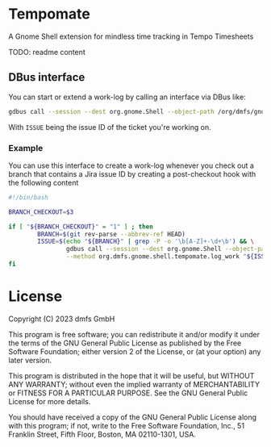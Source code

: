 # Tempomate

A Gnome Shell extension for mindless time tracking in Tempo Timesheets

TODO: readme content

## DBus interface

You can start or extend a work-log by calling an interface via DBus like:

```bash
gdbus call --session --dest org.gnome.Shell --object-path /org/dmfs/gnome/shell/tempomate --method org.dmfs.gnome.shell.tempomate.log_work ISSUE
```

With `ISSUE` being the issue ID of the ticket you're working on.

### Example

You can use this interface to create a work-log whenever you check out a branch that contains a Jira issue ID by creating
a post-checkout hook with the following content

```bash
#!/bin/bash

BRANCH_CHECKOUT=$3

if [ "${BRANCH_CHECKOUT}" = "1" ] ; then
        BRANCH=$(git rev-parse --abbrev-ref HEAD)
        ISSUE=$(echo "${BRANCH}" | grep -P -o '\b[A-Z]+-\d+\b') && \
                gdbus call --session --dest org.gnome.Shell --object-path /org/dmfs/gnome/shell/tempomate \
                --method org.dmfs.gnome.shell.tempomate.log_work "${ISSUE}" > /dev/null || true
fi
```

# License

Copyright (C) 2023 dmfs GmbH

This program is free software; you can redistribute it and/or modify it under the terms of the GNU General Public License as published by the Free Software Foundation; either version 2 of the License, or (at your option) any later version.

This program is distributed in the hope that it will be useful, but WITHOUT ANY WARRANTY; without even the implied warranty of MERCHANTABILITY or FITNESS FOR A PARTICULAR PURPOSE. See the GNU General Public License for more details.

You should have received a copy of the GNU General Public License along with this program; if not, write to the Free Software Foundation, Inc., 51 Franklin Street, Fifth Floor, Boston, MA 02110-1301, USA.


